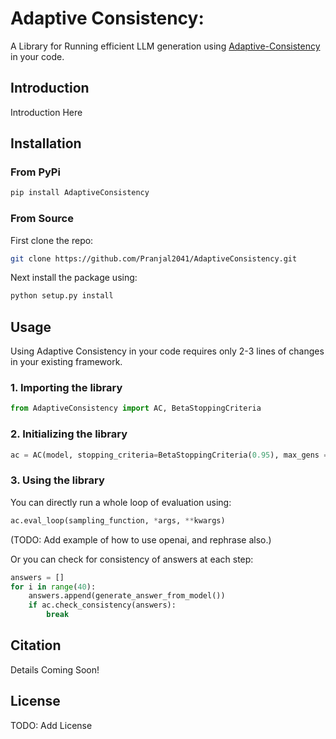 # Adaptive Consistency: 
A Library for Running efficient LLM generation using [Adaptive-Consistency](https://github.com/Pranjal2041/AdaptiveConsistency.git) in your code.

## Introduction
Introduction Here

## Installation

### From PyPi

```bash
pip install AdaptiveConsistency
```

### From Source

First clone the repo:
```bash
git clone https://github.com/Pranjal2041/AdaptiveConsistency.git
```

Next install the package using: 
```bash 
python setup.py install
```

## Usage

Using Adaptive Consistency in your code requires only 2-3 lines of changes in your existing framework.

### 1. Importing the library

```python
from AdaptiveConsistency import AC, BetaStoppingCriteria
```

### 2. Initializing the library

```python
ac = AC(model, stopping_criteria=BetaStoppingCriteria(0.95), max_gens = 40)
```

### 3. Using the library

You can directly run a whole loop of evaluation using:

```python
ac.eval_loop(sampling_function, *args, **kwargs)
```

(TODO: Add example of how to use openai, and rephrase also.)

Or you can check for consistency of answers at each step:

```python
answers = []
for i in range(40):
    answers.append(generate_answer_from_model())
    if ac.check_consistency(answers):
        break
```




## Citation

Details Coming Soon!

## License

TODO: Add License

